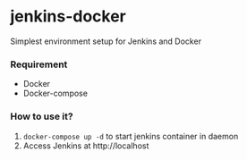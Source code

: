 # jenkins-docker

Simplest environment setup for Jenkins and Docker 


### Requirement
- Docker
- Docker-compose


### How to use it?
1. `docker-compose up -d` to start jenkins container in daemon
2. Access Jenkins at http://localhost
